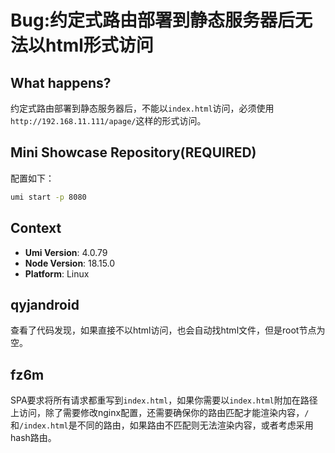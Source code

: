 # Bug:约定式路由部署到静态服务器后无法以html形式访问

## What happens?

约定式路由部署到静态服务器后，不能以`index.html`访问，必须使用`http://192.168.11.111/apage/`这样的形式访问。

## Mini Showcase Repository(REQUIRED)

配置如下：

```bash
umi start -p 8080
```

## Context

- **Umi Version**: 4.0.79
- **Node Version**: 18.15.0
- **Platform**: Linux

## qyjandroid

查看了代码发现，如果直接不以html访问，也会自动找html文件，但是root节点为空。

## fz6m

SPA要求将所有请求都重写到`index.html`，如果你需要以`index.html`附加在路径上访问，除了需要修改nginx配置，还需要确保你的路由匹配才能渲染内容，`/`和`/index.html`是不同的路由，如果路由不匹配则无法渲染内容，或者考虑采用hash路由。
